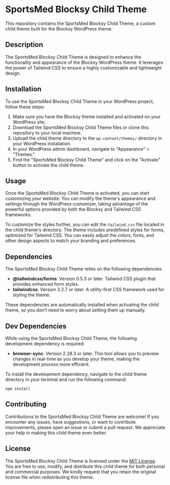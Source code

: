 # SportsMed Blocksy Child Theme

This repository contains the SportsMed Blocksy Child Theme, a custom child theme built for the Blocksy WordPress theme.

## Description

The SportsMed Blocksy Child Theme is designed to enhance the functionality and appearance of the Blocksy WordPress theme. It leverages the power of Tailwind CSS to ensure a highly customizable and lightweight design.

## Installation

To use the SportsMed Blocksy Child Theme in your WordPress project, follow these steps:

1. Make sure you have the Blocksy theme installed and activated on your WordPress site.
2. Download the SportsMed Blocksy Child Theme files or clone this repository to your local machine.
3. Upload the child theme directory to the `wp-content/themes/` directory in your WordPress installation.
4. In your WordPress admin dashboard, navigate to "Appearance" > "Themes."
5. Find the "SportsMed Blocksy Child Theme" and click on the "Activate" button to activate the child theme.

## Usage

Once the SportsMed Blocksy Child Theme is activated, you can start customizing your website. You can modify the theme's appearance and settings through the WordPress customizer, taking advantage of the powerful options provided by both the Blocksy and Tailwind CSS frameworks.

To customize the styles further, you can edit the `tailwind.css` file located in the child theme's directory. The theme includes predefined styles for forms, optimized for Tailwind CSS. You can easily adjust the colors, fonts, and other design aspects to match your branding and preferences.

## Dependencies

The SportsMed Blocksy Child Theme relies on the following dependencies:

- **@tailwindcss/forms**: Version 0.5.3 or later. Tailwind CSS plugin that provides enhanced form styles.
- **tailwindcss**: Version 3.2.7 or later. A utility-first CSS framework used for styling the theme.

These dependencies are automatically installed when activating the child theme, so you don't need to worry about setting them up manually.

## Dev Dependencies

While using the SportsMed Blocksy Child Theme, the following development dependency is required:

- **browser-sync**: Version 2.28.3 or later. This tool allows you to preview changes in real-time as you develop your theme, making the development process more efficient.

To install the development dependency, navigate to the child theme directory in your terminal and run the following command:

```
npm install
```

## Contributing

Contributions to the SportsMed Blocksy Child Theme are welcome! If you encounter any issues, have suggestions, or want to contribute improvements, please open an issue or submit a pull request. We appreciate your help in making this child theme even better.

## License

The SportsMed Blocksy Child Theme is licensed under the [MIT License](LICENSE). You are free to use, modify, and distribute this child theme for both personal and commercial purposes. We kindly request that you retain the original license file when redistributing this theme.